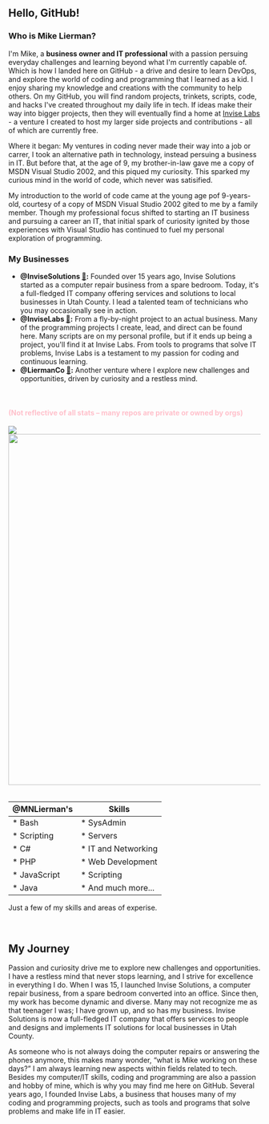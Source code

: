 ## Hello, GitHub!
### Who is Mike Lierman?

I'm Mike, a **business owner and IT professional** with a passion persuing everyday challenges and learning beyond what I'm currently capable of. Which is how I landed here on GitHub - a drive and desire to learn DevOps, and explore the world of coding and programming that I learned as a kid. I enjoy sharing my knowledge and creations with the community to help others. On my GitHub, you will find random projects, trinkets, scripts, code, and hacks I've created throughout my daily life in tech. If ideas make their way into bigger projects, then they will eventually find a home at [Invise Labs](https://github.com/InviseLabs) - a venture I created to host my larger side projects and contributions - all of which are currently free.

Where it began: My ventures in coding never made their way into a job or carrer, I took an alternative path in technology, instead persuing a business in IT. But before that, at the age of 9, my brother-in-law gave me a copy of MSDN Visual Studio 2002, and this piqued my curiosity. This sparked my curious mind in the world of code, which never was satisified.

My introduction to the world of code came at the young age pof 9-years-old, courtesy of a copy of MSDN Visual Studio 2002 gited to me by a family member. Though my professional focus shifted to starting an IT business and pursuing a career an IT, that initial spark of curiosity ignited by those experiences with Visual Studio has continued to fuel my personal exploration of programming.

### My Businesses
* **@InviseSolutions [🔗](https://invisesolutions.com):** Founded over 15 years ago, Invise Solutions started as a computer repair business from a spare bedroom. Today, it's a full-fledged IT company offering services and solutions to local businesses in Utah County. I lead a talented team of technicians who you may occasionally see in action.
* **@InviseLabs [🔗](https://github.com/InviseLabs):** From a fly-by-night project to an actual business. Many of the programming projects I create, lead, and direct can be found here. Many scripts are on my personal profile, but if it ends up being a project, you'll find it at Invise Labs. From tools to programs that solve IT problems, Invise Labs is a testament to my passion for coding and continuous learning.
* **@LiermanCo [🔗](https://lierman.co):** Another venture where I explore new challenges and opportunities, driven by curiosity and a restless mind.

<br/>
<h4 style="color:pink">(Not reflective of all stats – many repos are private or owned by orgs)</h4>
<img src="http://github-profile-summary-cards.vercel.app/api/cards/profile-details?username=mnlierman&theme=dracula&include_all_commits=true" />
<img width=700 src="https://github.com/user-attachments/assets/dfe89f07-05f1-4535-b49c-571a04bfe7fc" />

<br/>

<br/>

| @MNLierman's |Skills                         |
|---------------------|------------------------|
|* Bash               |* SysAdmin              |
|* Scripting          |* Servers               |
|* C#                 |* IT and Networking     |
|* PHP                |* Web Development       |
|* JavaScript         |* Scripting             |
|* Java               |* And much more...      |

Just a few of my skills and areas of experise.

<br/>

## My Journey
Passion and curiosity drive me to explore new challenges and opportunities. I have a restless mind that never stops learning, and I strive for excellence in everything I do. When I was 15, I launched Invise Solutions, a computer repair business, from a spare bedroom converted into an office. Since then, my work has become dynamic and diverse. Many may not recognize me as that teenager I was; I have grown up, and so has my business. Invise Solutions is now a full-fledged IT company that offers services to people and designs and implements IT solutions for local businesses in Utah County.

As someone who is not always doing the computer repairs or answering the phones anymore, this makes many wonder, “what is Mike working on these days?” I am always learning new aspects within fields related to tech. Besides my computer/IT skills, coding and programming are also a passion and hobby of mine, which is why you may find me here on GitHub. Several years ago, I founded Invise Labs, a business that houses many of my coding and programming projects, such as tools and programs that solve problems and make life in IT easier.


<!--
**MNLierman/mnlierman** is a ✨ _special_ ✨ repository because its `README.md` (this file) appears on your GitHub profile.

Here are some ideas to get you started:

- 🔭 I’m currently working on ...
- 🌱 I’m currently learning ...
- 👯 I’m looking to collaborate on ...
- 🤔 I’m looking for help with ...
- 💬 Ask me about ...
- 📫 How to reach me: ...
- 😄 Pronouns: ...
- ⚡ Fun fact: ...
-->
